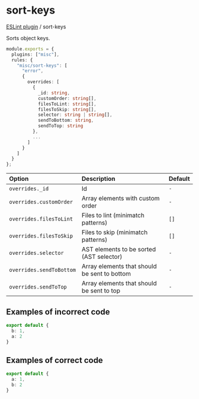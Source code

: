 # sort-keys

[ESLint plugin](https://ilyub.github.io/eslint-plugin-misc/) / sort-keys

Sorts object keys.

```ts
module.exports = {
  plugins: ["misc"],
  rules: {
    "misc/sort-keys": [
      "error",
      {
        overrides: [
          {
            _id: string,
            customOrder: string[],
            filesToLint: string[],
            filesToSkip: string[],
            selector: string | string[],
            sendToBottom: string,
            sendToTop: string
          },
          ...
        ]
      }
    ]
  }
};
```

| Option | Description | Default |
| :----- | :----- | :----- |
| `overrides._id` | Id | `-` |
| `overrides.customOrder` | Array elements with custom order | `-` |
| `overrides.filesToLint` | Files to lint (minimatch patterns) | `[]` |
| `overrides.filesToSkip` | Files to skip (minimatch patterns) | `[]` |
| `overrides.selector` | AST elements to be sorted (AST selector) | `-` |
| `overrides.sendToBottom` | Array elements that should be sent to bottom | `-` |
| `overrides.sendToTop` | Array elements that should be sent to top | `-` |

## Examples of incorrect code

```ts
export default {
  b: 1,
  a: 2
}
```

## Examples of correct code

```ts
export default {
  a: 1,
  b: 2
}
```